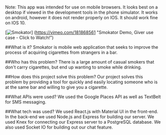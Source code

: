 Note: This app was intended for use on mobile browsers. It looks best on a desktop if viewed in the development tools in the phone simulator. It works on android, however it does not render properly on IOS. It should work fine on IOS 10.

[![Smokator](http://i.imgur.com/RujSuQ2l.png )] (https://vimeo.com/181868561 "Smokator Demo, Giver use case - Click to Watch!")

##What is it?
Smokator is mobile web application that seeks to improve the process of acquiring cigarettes from strangers in a bar.

##Who has this problem?
There is a large amount of casual smokers that don't carry cigarettes, but end up wanting to smoke while drinking. 

##How does this project solve this problem?
Our project solves this problem by providing a tool for quickly and easily locating someone who is at the same bar and willing to give you a cigarette.

##What APIs were used?
We used the Google Places API as well as TextBelt for SMS messaging.

##What tech was used?
We used React.js with Material UI in the front-end. In the back-end we used Node.js and Express for building our server. We used Knex for connecting our Express server to a PostgreSQL database. We also used Socket IO for building out our chat feature. 
